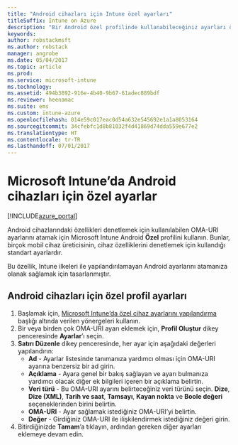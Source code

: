 ```yaml
---
title: "Android cihazları için Intune özel ayarları"
titleSuffix: Intune on Azure
description: "Bir Android özel profilinde kullanabileceğiniz ayarları öğrenin.\""
keywords: 
author: robstackmsft
ms.author: robstack
manager: angrobe
ms.date: 05/04/2017
ms.topic: article
ms.prod: 
ms.service: microsoft-intune
ms.technology: 
ms.assetid: 494b3892-916e-4b40-9b67-61adec889bdf
ms.reviewer: heenamac
ms.suite: ems
ms.custom: intune-azure
ms.openlocfilehash: 014e59c017eac0d54a632e545692e1a1a8053164
ms.sourcegitcommit: 34cfebfc1d8b81032f4d41869d74dda559e677e2
ms.translationtype: HT
ms.contentlocale: tr-TR
ms.lasthandoff: 07/01/2017
---
```

# <a name="custom-settings-for-android-devices-in-microsoft-intune"></a>Microsoft Intune’da Android cihazları için özel ayarlar

[!INCLUDE[azure_portal](./includes/azure_portal.md)]

Android cihazlarındaki özellikleri denetlemek için kullanılabilen OMA-URI ayarlarını atamak için Microsoft Intune Android **Özel** profilini kullanın. Bunlar, birçok mobil cihaz üreticisinin, cihaz özelliklerini denetlemek için kullandığı standart ayarlardır.

Bu özellik, Intune ilkeleri ile yapılandırılamayan Android ayarlarını atamanıza olanak sağlamak için tasarlanmıştır.

## <a name="custom-profile-settings-for-android-devices"></a>Android cihazları için özel profil ayarları

1. Başlamak için, [Microsoft Intune’da özel cihaz ayarlarını yapılandırma](custom-settings-configure.md) başlığı altında verilen yönergeleri kullanın.
2. Bir veya birden çok OMA-URI ayarı eklemek için, **Profil Oluştur** dikey penceresinde **Ayarlar**’ı seçin.
3. **Satırı Düzenle** dikey penceresinde, her ayar için aşağıdaki değerleri yapılandırın:
    - **Ad** - Ayarlar listesinde tanımanıza yardımcı olması için OMA-URI ayarına benzersiz bir ad girin.
    - **Açıklama** - Ayara genel bir bakış sağlayan ve ayarı bulmanıza yardımcı olacak diğer ek bilgileri içeren bir açıklama belirtin.
    - **Veri türü** - Bu OMA-URI ayarını belirteceğiniz veri türünü seçin. **Dize**, **Dize (XML)**, **Tarih ve saat**, **Tamsayı**, **Kayan nokta** ve **Boole değeri** seçeneklerinden birini belirtin.
    - **OMA-URI** - Ayar sağlamak istediğiniz OMA-URI’yi belirtin.
    - **Değer** - Girdiğiniz OMA-URI ile ilişkilendirmek istediğiniz değeri girin.
4. Bitirdiğinizde **Tamam**’a tıklayın, ardından gereken diğer ayarları eklemeye devam edin.
